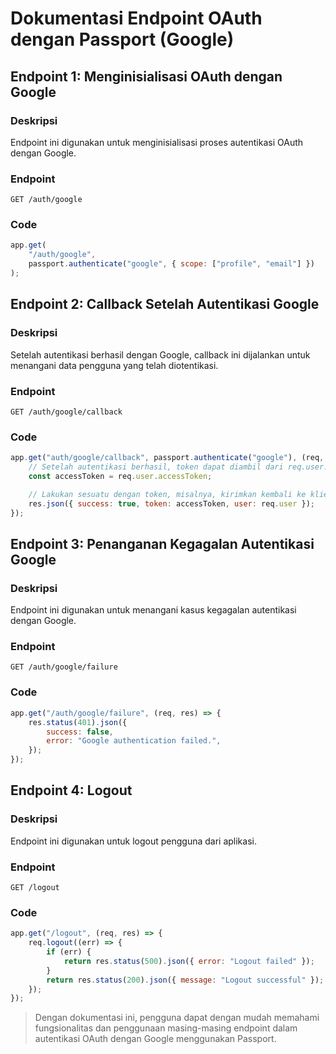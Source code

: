 # Dokumentasi Endpoint OAuth dengan Passport (Google)

## Endpoint 1: Menginisialisasi OAuth dengan Google

### Deskripsi

Endpoint ini digunakan untuk menginisialisasi proses autentikasi OAuth dengan Google.

### Endpoint

`GET /auth/google`

### Code

```javascript
app.get(
    "/auth/google",
    passport.authenticate("google", { scope: ["profile", "email"] })
);
```

## Endpoint 2: Callback Setelah Autentikasi Google

### Deskripsi

Setelah autentikasi berhasil dengan Google, callback ini dijalankan untuk menangani data pengguna yang telah diotentikasi.

### Endpoint

`GET /auth/google/callback`

### Code

```javascript
app.get("auth/google/callback", passport.authenticate("google"), (req, res) => {
    // Setelah autentikasi berhasil, token dapat diambil dari req.user.token
    const accessToken = req.user.accessToken;

    // Lakukan sesuatu dengan token, misalnya, kirimkan kembali ke klien Android
    res.json({ success: true, token: accessToken, user: req.user });
});
```

## Endpoint 3: Penanganan Kegagalan Autentikasi Google

### Deskripsi

Endpoint ini digunakan untuk menangani kasus kegagalan autentikasi dengan Google.

### Endpoint

`GET /auth/google/failure`

### Code

```javascript
app.get("/auth/google/failure", (req, res) => {
    res.status(401).json({
        success: false,
        error: "Google authentication failed.",
    });
});
```

## Endpoint 4: Logout

### Deskripsi

Endpoint ini digunakan untuk logout pengguna dari aplikasi.

### Endpoint

`GET /logout`

### Code

```javascript
app.get("/logout", (req, res) => {
    req.logout((err) => {
        if (err) {
            return res.status(500).json({ error: "Logout failed" });
        }
        return res.status(200).json({ message: "Logout successful" });
    });
});
```

> Dengan dokumentasi ini, pengguna dapat dengan mudah memahami fungsionalitas dan penggunaan masing-masing endpoint dalam autentikasi OAuth dengan Google menggunakan Passport.
